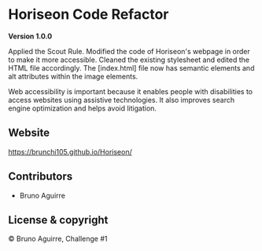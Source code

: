 # Horiseon Code Refactor

**Version 1.0.0**

Applied the Scout Rule. Modified the code of Horiseon's webpage in order to make it more accessible. Cleaned the existing stylesheet and edited the HTML file accordingly. The [index.html] file now has semantic elements and alt attributes within the image elements. 

Web accessibility is important because it enables people with disabilities to access websites using assistive technologies. It also improves search engine optimization and helps avoid litigation. 

## Website
https://brunchi105.github.io/Horiseon/

## Contributors

- Bruno Aguirre

## License & copyright

© Bruno Aguirre, Challenge #1 